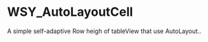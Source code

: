 WSY_AutoLayoutCell
==================

A simple self-adaptive Row heigh of tableView that use AutoLayout..
